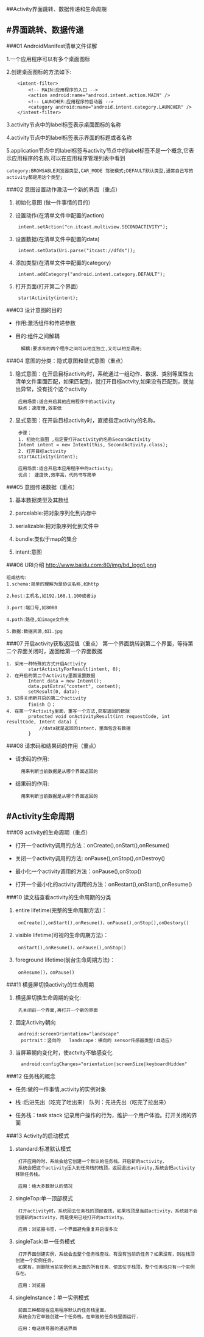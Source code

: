 
##Activity界面跳转、数据传递和生命周期


#界面跳转、数据传递
-----
###01 AndroidManifest清单文件详解

1.一个应用程序可以有多个桌面图标

2.创建桌面图标的方法如下:

		<intent-filter>
            <!-- MAIN:应用程序的入口 -->
            <action android:name="android.intent.action.MAIN" />
            <!-- LAUNCHER:应用程序的启动器 -->
            <category android:name="android.intent.category.LAUNCHER" />
        </intent-filter>

3.activity节点中的label标签表示桌面图标的名称

4.activity节点中的label标签表示界面的标题或者名称

5.application节点中的label标签与activity节点中的label标签不是一个概念,它表示应用程序的名称,可以在应用程序管理列表中看到

	category:BROWSABLE浏览器类型,CAR_MODE 驾驶模式;DEFAULT默认类型,通常自己写的activity都是用这个类型;
		
###02 意图设置动作激活一个新的界面（重点）

1. 初始化意图 (做一件事情的目的）

2. 设置动作(在清单文件中配置的action)

		intent.setAction("cn.itcast.multiview.SECONDACTIVITY");

3. 设置数据(在清单文件中配置的data)

		intent.setData(Uri.parse("itcast://dfds"));

4. 添加类型(在清单文件中配置的category)

		intent.addCategory("android.intent.category.DEFAULT");

5. 打开页面(打开第二个界面)

		startActivity(intent);

###03 设计意图的目的
- 作用:激活组件和传递参数

- 目的:组件之间解耦

		解耦:要求写的两个程序之间可以相互独立,又可以相互调用;

###04 意图的分类：隐式意图和显式意图（重点）
1. 隐式意图：在开启目标activity时，系统通过一组动作、数据、类别等属性去清单文件里面匹配，如果匹配到，就打开目标actvity,如果没有匹配到，就抛出异常，没有找个这个activity

		应用场景:适合开启其他应用程序中的activity
		缺点：速度慢,效率低

2. 显式意图：在开启目标activity时，直接指定activity的名称。

		步骤：
		1. 初始化意图 ,指定要打开activity的名称SecondActivity
		Intent intent = new Intent(this, SecondActivity.class);
		2. 打开目标activity
		startActivity(intent);	

	 	应用场景:适合开启本应用程序中的activity;
		优点： 速度快,效率高，代码书写简单


###05 意图传递数据（重点）

1. 基本数据类型及其数组

2. parcelable:把对象序列化到内存中

3. serializable:把对象序列化到文件中

4. bundle:类似于map的集合

5. intent:意图

###06 URI介绍
http://www.baidu.com:80/img/bd_logo1.png

	组成结构:
	1.schema:简单的理解为是协议名称,如http

	2.host:主机名,如192.168.1.100或者ip

	3.port:端口号,如8080

	4.path:路径,如image文件夹

	5.数据:数据资源,如1.jpg
	
###07 开启activity获取返回值（重点）
第一个界面跳转到第二个界面，等待第二个界面关闭时，返回给第一个界面数据

	1. 采用一种特殊的方式开启Activity
			startActivityForResult(intent, 0);
	2. 在开启的第二个Activity里面设置数据
			Intent data = new Intent();
			data.putExtra("content", content);
			setResult(0, data);
	3. 记得关闭新开启的第二个activity
			finish（）；
	4. 在第一个Activity里面，重写一个方法,获取返回的数据
			protected void onActivityResult(int requestCode, int resultCode, Intent data) {
				//data就是返回的intent，里面包含有数据
			}
	
###08 请求码和结果码的作用（重点）
- 请求码的作用:

		用来判断当前数据是从哪个界面返回的
		
- 结果码的作用:

		用来判断当前数据是从哪个界面返回的



#Activity生命周期
-----
###09 activity的生命周期（重点）

- 打开一个activity调用的方法：onCreate(),onStart(),onResume()

- 关闭一个activity调用的方法: onPause(),onStop(),onDestroy()

- 最小化一个activity调用的方法：onPause(),onStop()

- 打开一个最小化的activity调用的方法：onRestart(),onStart(),onResume()

###10 读文档查看activity的生命周期的分类

1. entire lifetime(完整的生命周期方法)：

		onCreate(),onStart(),onResume()，onPause(),onStop(),onDestory()

2. visible lifetime(可视的生命周期方法)：

		onStart(),onResume()，onPause(),onStop()

3. foreground lifetime(前台生命周期方法)：

		onResume()，onPause()

###11 横竖屏切换activity的生命周期
1. 横竖屏切换生命周期的变化:

		先关闭前一个界面,再打开一个新的界面

3. 固定Activity朝向

	 	android:screenOrientation="landscape"
		 portrait：竖向的   landscape：横向的 sensor传感器类型(自适应)

3. 当屏幕朝向变化时，使actvity不敏感变化

		 android:configChanges="orientation|screenSize|keyboardHidden"
	
###12 任务栈的概念

- 任务:做的一件事情,activity的实例对象

- 栈 :后进先出（吃完了吐出来）   队列：先进先出（吃完了拉出来）

- 任务栈：task stack 记录用户操作的行为，维护一个用户体验。打开关闭的界面
	
###13 Activity的启动模式

1. standard:标准默认模式

		打开应用的时，系统会给它创建一个默认的任务栈。开启新的activity，
		系统会把这个activity压入到任务栈的栈顶，返回退出activity,系统会把activity移除任务栈。

		应用：绝大多数默认的情况

2. singleTop:单一顶部模式

		打开activity时，系统回去任务栈的顶部查找，如果栈顶是当前activity，系统就不会创建新的activity，而是使用已经打开的activity。

		应用：浏览器书签，一个界面避免重复开启很多次

3. singleTask:单一任务模式

		打开界面创建实例，系统会去整个任务栈查找，有没有当前的任务？如果没有，则在栈顶创建一个实例任务，
		如果有，则删除当前实例任务上面的所有任务，使其位于栈顶，整个任务栈只有一个实例存在。

		应用：浏览器

4. singleInstance：单一实例模式

		前面三种都是在应用程序默认的任务栈里面。
		系统会为它单独创建一个任务栈，在单独的任务栈里面运行.

		应用：电话拨号器的通话界面
	
	




